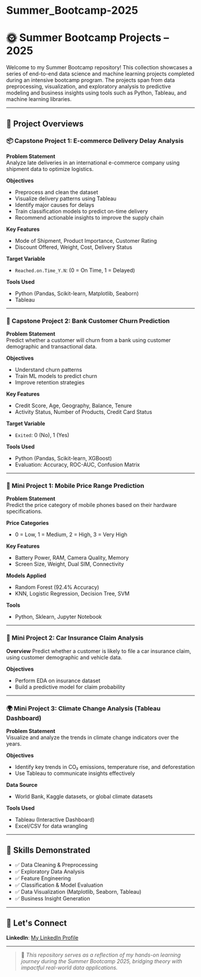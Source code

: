 # Summer_Bootcamp-2025
# 🌞 Summer Bootcamp Projects – 2025

Welcome to my Summer Bootcamp repository! This collection showcases a series of end-to-end data science and machine learning projects completed during an intensive bootcamp program. The projects span from data preprocessing, visualization, and exploratory analysis to predictive modeling and business insights using tools such as Python, Tableau, and machine learning libraries.

---

## 🧠 Project Overviews

### 📦 Capstone Project 1: E-commerce Delivery Delay Analysis

**Problem Statement**  
Analyze late deliveries in an international e-commerce company using shipment data to optimize logistics.

**Objectives**
- Preprocess and clean the dataset
- Visualize delivery patterns using Tableau
- Identify major causes for delays
- Train classification models to predict on-time delivery
- Recommend actionable insights to improve the supply chain

**Key Features**
- Mode of Shipment, Product Importance, Customer Rating
- Discount Offered, Weight, Cost, Delivery Status

**Target Variable**
- `Reached.on.Time_Y.N`: (0 = On Time, 1 = Delayed)

**Tools Used**
- Python (Pandas, Scikit-learn, Matplotlib, Seaborn)
- Tableau

---

### 🏦 Capstone Project 2: Bank Customer Churn Prediction

**Problem Statement**  
Predict whether a customer will churn from a bank using customer demographic and transactional data.

**Objectives**
- Understand churn patterns
- Train ML models to predict churn
- Improve retention strategies

**Key Features**
- Credit Score, Age, Geography, Balance, Tenure
- Activity Status, Number of Products, Credit Card Status

**Target Variable**
- `Exited`: 0 (No), 1 (Yes)

**Tools Used**
- Python (Pandas, Scikit-learn, XGBoost)
- Evaluation: Accuracy, ROC-AUC, Confusion Matrix

---

### 📱 Mini Project 1: Mobile Price Range Prediction

**Problem Statement**  
Predict the price category of mobile phones based on their hardware specifications.

**Price Categories**
- 0 = Low, 1 = Medium, 2 = High, 3 = Very High

**Key Features**
- Battery Power, RAM, Camera Quality, Memory
- Screen Size, Weight, Dual SIM, Connectivity

**Models Applied**
- Random Forest (92.4% Accuracy)
- KNN, Logistic Regression, Decision Tree, SVM

**Tools**
- Python, Sklearn, Jupyter Notebook

---

### 🚗 Mini Project 2: Car Insurance Claim Analysis


**Overview**
Predict whether a customer is likely to file a car insurance claim, using customer demographic and vehicle data.

**Objectives**
- Perform EDA on insurance dataset
- Build a predictive model for claim probability

---

### 🌍 Mini Project 3: Climate Change Analysis (Tableau Dashboard)

**Problem Statement**  
Visualize and analyze the trends in climate change indicators over the years.

**Objectives**
- Identify key trends in CO₂ emissions, temperature rise, and deforestation
- Use Tableau to communicate insights effectively

**Data Source**
- World Bank, Kaggle datasets, or global climate datasets

**Tools Used**
- Tableau (Interactive Dashboard)
- Excel/CSV for data wrangling

---

## 💼 Skills Demonstrated

- ✅ Data Cleaning & Preprocessing
- ✅ Exploratory Data Analysis
- ✅ Feature Engineering
- ✅ Classification & Model Evaluation
- ✅ Data Visualization (Matplotlib, Seaborn, Tableau)
- ✅ Business Insight Generation

---

## 🔗 Let's Connect

**LinkedIn**: [My LinkedIn Profile](https://www.linkedin.com/in/harsh-gupta-602bb131b/)

---

> 📌 *This repository serves as a reflection of my hands-on learning journey during the Summer Bootcamp 2025, bridging theory with impactful real-world data applications.*

